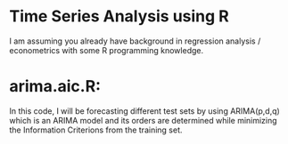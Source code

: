 # Time Series Analysis using R 

I am assuming you already have background in regression analysis / econometrics with some R programming knowledge. 

# arima.aic.R: 
In this code, I will be forecasting different test sets by using ARIMA(p,d,q) which is an ARIMA model and its orders are determined while minimizing the Information Criterions from the training set. 







